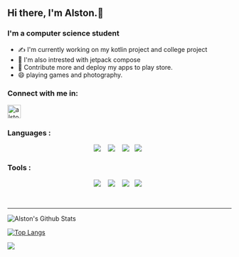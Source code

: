
## Hi there, I'm Alston.👋                                                  

### I'm a computer science student
- ✍ I'm currently working on my kotlin project and college project
- 👀 I'm also intrested with jetpack compose
- 🎯 Contribute more and deploy my apps to play store.
- 😄 playing games and photography.

### Connect with me in:


[<img align="center" alt="alstonargodi | Twitter" width="30px" src="https://cdn.jsdelivr.net/npm/simple-icons@v3/icons/twitter.svg" />][twitter]


### Languages :
<p align="center">
  <img src="https://img.shields.io/badge/kotlin-%230095D5.svg?style=for-the-badge&logo=kotlin&logoColor=white"/>&nbsp;&nbsp;&nbsp;
  <img src="https://img.shields.io/badge/java-%23ED8B00.svg?style=for-the-badge&logo=java&logoColor=white"/>&nbsp;&nbsp;&nbsp;
  <img src="https://img.shields.io/badge/c++-%2300599C.svg?style=for-the-badge&logo=c%2B%2B"/>&nbsp;&nbsp;
   <img src="https://img.shields.io/badge/python-3670A0?style=for-the-badge&logo=python&logoColor=ffdd54"/>&nbsp;&nbsp;
</p>

### Tools :

<p align="center">
  <img src="https://img.shields.io/badge/Android%20Studio-3DDC84.svg?style=for-the-badge&logo=android-studio&logoColor=white&color=black&labelColor=gray" />&nbsp;&nbsp;&nbsp;
  <img src="https://img.shields.io/badge/IntelliJIDEA-000000.svg?style=for-the-badge&logo=intellij-idea&logoColor=plain&labelColor=gray"/>&nbsp;&nbsp;&nbsp;
  <img src="https://img.shields.io/badge/pycharm-143?style=for-the-badge&logo=pycharm&logoColor=white&color=black&labelColor=gray"/>&nbsp;&nbsp;
   <img src="https://img.shields.io/badge/jupyter-%23FA0F00.svg?style=for-the-badge&logo=jupyter&logoColor=white&color=black&labelColor=gray"/>&nbsp;&nbsp;
</p>


<br />



---

<img align="center" alt="Alston's Github Stats" src="https://github-readme-stats.vercel.app/api?username=Alstonargodi&show_icons=true&hide_border=true" />


[![Top Langs](https://github-readme-stats.vercel.app/api/top-langs/?username=Alstonargodi&show_icons=true&hide_border=true)](https://github.com/Alstonargodi)


![](https://komarev.com/ghpvc/?username=rogerboto&color=green)

[twitter]: https://twitter.com/ArgodiI

